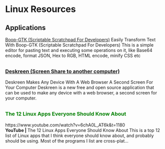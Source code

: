 # Linux Resources
## Applications <br/>

[Boop-GTK (Scriptable Scratchpad For Developers)](https://www.linuxuprising.com/2021/02/easily-transform-text-with-boop-gtk.html)
Easily Transform Text With Boop-GTK (Scriptable Scratchpad For Developers)
This is a simple editor for pasting text and executing some operations on it, like Base64 encode, format JSON, Hex to RGB, HTML encode, minify CSS etc
<br/>

<a href="https://www.linuxuprising.com/2021/01/deskreen-makes-any-device-with-web.html">
<h3 style="margin-top:2rem; display:block"> Deskreen (Screen Share to another computer)</h3></a>
Deskreen Makes Any Device With A Web Browser A Second Screen For Your Computer
Deskreen is a new free and open source application that can be used to make any device with a web browser, a second screen for your computer.
<br/>

<h3 style="color:green; margin-top:2rem; display:block"> The 12 Linux Apps Everyone Should Know About </h3>
<a>https://www.youtube.com/watch?v=6chA0L_AT6k&t=1180</a><br/>
<strong>YouTube | </strong>
The 12 Linux Apps Everyone Should Know About
This is a top 12 list of Linux apps that I think everyone should know about, and probably should be using. Most of the programs I list are cross-plat...
<br/>

